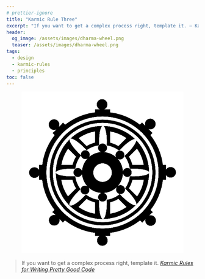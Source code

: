 ```yaml
---
# prettier-ignore
title: "Karmic Rule Three"
excerpt: "If you want to get a complex process right, template it. – Karmic Rules for Writing Pretty Good Code"
header:
  og_image: /assets/images/dharma-wheel.png
  teaser: /assets/images/dharma-wheel.png
tags:
  - design
  - karmic-rules
  - principles
toc: false
---
```


<figure class="align-left drop-image">
    <img src="/assets/images/dharma-wheel.png">
</figure>

> If you want to get a complex process right, template it.
> <cite><a href="https://github.com/karmaniverous/rules">Karmic Rules for
> Writing Pretty Good Code</a></cite>
